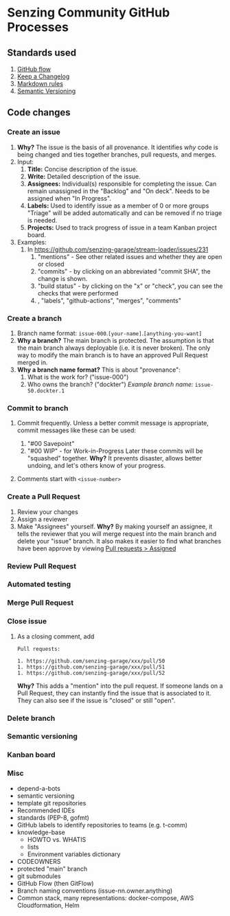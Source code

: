 # Senzing Community GitHub Processes

## Standards used

1. [GitHub flow](https://guides.github.com/introduction/flow/)
1. [Keep a Changelog](https://keepachangelog.com/en/1.0.0/)
1. [Markdown rules](https://github.com/DavidAnson/markdownlint/blob/main/doc/Rules.md)
1. [Semantic Versioning](https://semver.org/spec/v2.0.0.html)

## Code changes

### Create an issue

1. **Why?**
   The issue is the basis of all provenance.
   It identifies *why* code is being changed and
   ties together branches, pull requests, and merges.
1. Input:
    1. **Title:** Concise description of the issue.
    1. **Write:** Detailed description of the issue.
    1. **Assignees:** Individual(s) responsible for completing the issue.
       Can remain unassigned in the "Backlog" and "On deck".
       Needs to be assigned when "In Progress".
    1. **Labels:** Used to identify issue as a member of 0 or more groups
       "Triage" will be added automatically and can be removed if no triage is needed.
    1. **Projects:** Used to track progress of issue in a team Kanban project board.
1. Examples:
    1. In <https://github.com/senzing-garage/stream-loader/issues/231>
        1. "mentions" - See other related issues and whether they are open or closed
        1. "commits" - by clicking on an abbreviated "commit SHA", the change is shown.
        1. "build status" - by clicking on the "x" or "check", you can see the checks that were performed
        1. , "labels", "github-actions", "merges", "comments"

### Create a branch

1. Branch name format:  `issue-000`.`[your-name]`.`[anything-you-want]`
1. **Why a branch?**
   The main branch is protected.
   The assumption is that the main branch always deployable
   (i.e. it is never broken).
   The only way to modify the main branch
   is to have an approved Pull Request merged in.
1. **Why a branch name format?**
   This is about "provenance":
    1. What is the work for? ("issue-000")
    1. Who owns the branch?  ("dockter")
   *Example branch name:*  `issue-50.dockter.1`

### Commit to branch

1. Commit frequently.
   Unless a better commit message is appropriate, commit messages like these can be used:
    1. "#00 Savepoint"
    1. "#00 WIP"  - for Work-in-Progress
   Later these commits will be "squashed" together.
   **Why?**  It prevents disaster, allows better undoing, and let's others know of your progress.

1. Comments start with `<issue-number>`

### Create a Pull Request

1. Review your changes
1. Assign a reviewer
1. Make "Assignees" yourself.
   **Why?**
   By making yourself an assignee,
   it tells the reviewer that you will merge request into the main branch
   and delete your "issue" branch.
   It also makes it easier to find what branches have been approve by viewing
   [Pull requests > Assigned](https://github.com/pulls/assigned)

### Review Pull Request

### Automated testing

### Merge Pull Request

### Close issue

1. As a closing comment, add

    ```text
    Pull requests:

    1. https://github.com/senzing-garage/xxx/pull/50
    1. https://github.com/senzing-garage/xxx/pull/51
    1. https://github.com/senzing-garage/xxx/pull/52
    ```

   **Why?**
   This adds a "mention" into the pull request.
   If someone lands on a Pull Request, they can instantly find the issue that is associated to it.
   They can also see if the issue is "closed" or still "open".

### Delete branch

### Semantic versioning

### Kanban board

### Misc

- depend-a-bots
- semantic versioning
- template git repositories
- Recommended IDEs
- standards (PEP-8, gofmt)
- GitHub labels to identify repositories to teams (e.g. t-comm)
- knowledge-base
  - HOWTO vs. WHATIS
  - lists
  - Environment variables dictionary
- CODEOWNERS
- protected "main" branch
- git submodules
- GitHub Flow (then GitFlow)
- Branch naming conventions (issue-nn.owner.anything)
- Common stack, many representations:  docker-compose, AWS Cloudformation, Helm
